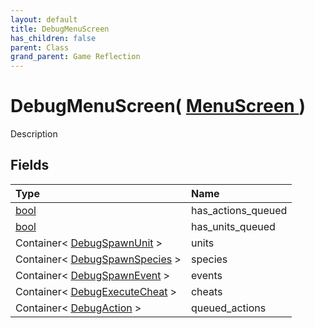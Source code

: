 ```yaml
---
layout: default
title: DebugMenuScreen
has_children: false
parent: Class
grand_parent: Game Reflection
---
```

# DebugMenuScreen( [ MenuScreen ](/riftbreaker-wiki/docs/game-reflection/classes/menu_screen/) )
Description 

## Fields

| Type | Name |
|:----------|:--------------|
| [bool](/riftbreaker-wiki/docs/game-reflection/components/bool/) | has_actions_queued |
| [bool](/riftbreaker-wiki/docs/game-reflection/components/bool/) | has_units_queued |
| Container< [DebugSpawnUnit](/riftbreaker-wiki/docs/game-reflection/classes/debug_spawn_unit/) > | units |
| Container< [DebugSpawnSpecies](/riftbreaker-wiki/docs/game-reflection/classes/debug_spawn_species/) > | species |
| Container< [DebugSpawnEvent](/riftbreaker-wiki/docs/game-reflection/classes/debug_spawn_event/) > | events |
| Container< [DebugExecuteCheat](/riftbreaker-wiki/docs/game-reflection/classes/debug_execute_cheat/) > | cheats |
| Container< [DebugAction](/riftbreaker-wiki/docs/game-reflection/classes/debug_action/) > | queued_actions |

